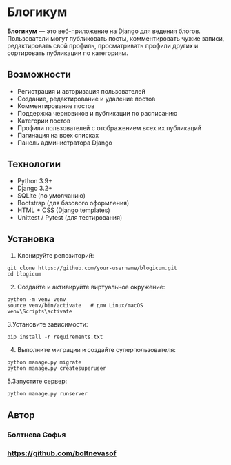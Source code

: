 # Блогикум

**Блогикум** — это веб-приложение на Django для ведения блогов. Пользователи могут публиковать посты, комментировать чужие записи, редактировать свой профиль, просматривать профили других и сортировать публикации по категориям.

## Возможности

- Регистрация и авторизация пользователей
- Создание, редактирование и удаление постов
- Комментирование постов
- Поддержка черновиков и публикации по расписанию
- Категории постов
- Профили пользователей с отображением всех их публикаций
- Пагинация на всех списках
- Панель администратора Django

## Технологии

- Python 3.9+
- Django 3.2+
- SQLite (по умолчанию)
- Bootstrap (для базового оформления)
- HTML + CSS (Django templates)
- Unittest / Pytest (для тестирования)

## Установка

1. Клонируйте репозиторий:

```
git clone https://github.com/your-username/blogicum.git
cd blogicum
```
2. Создайте и активируйте виртуальное окружение:
```
python -m venv venv
source venv/bin/activate   # для Linux/macOS
venv\Scripts\activate
```
3.Установите зависимости:
```
pip install -r requirements.txt
```
4. Выполните миграции и создайте суперпользователя:
```
python manage.py migrate
python manage.py createsuperuser
```
5.Запустите сервер:
```
python manage.py runserver
```
## Автор
### Болтнева Софья
### https://github.com/boltnevasof
